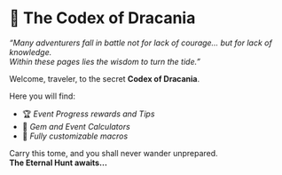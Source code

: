 # 📜 The Codex of Dracania  

*“Many adventurers fall in battle not for lack of courage… but for lack of knowledge.  
Within these pages lies the wisdom to turn the tide.”*  

Welcome, traveler, to the secret **Codex of Dracania**.  

Here you will find:  
- 🏆 *Event Progress rewards and Tips*  
- 🧮 *Gem and Event Calculators*
- 🤖 *Fully customizable macros*  

Carry this tome, and you shall never wander unprepared.  
**The Eternal Hunt awaits…**
